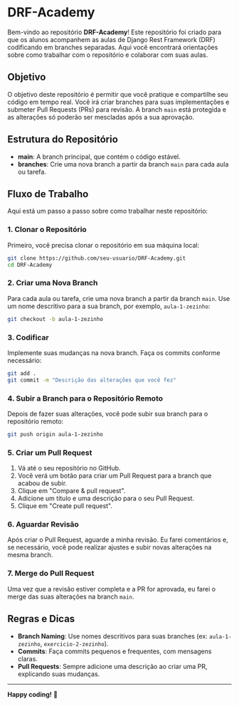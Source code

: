 # DRF-Academy

Bem-vindo ao repositório **DRF-Academy**! Este repositório foi criado para que os alunos acompanhem as aulas de Django Rest Framework (DRF) codificando em branches separadas. Aqui você encontrará orientações sobre como trabalhar com o repositório e colaborar com suas aulas.

## Objetivo

O objetivo deste repositório é permitir que você pratique e compartilhe seu código em tempo real. Você irá criar branches para suas implementações e submeter Pull Requests (PRs) para revisão. A branch `main` está protegida e as alterações só poderão ser mescladas após a sua aprovação.

## Estrutura do Repositório

- **main**: A branch principal, que contém o código estável.
- **branches**: Crie uma nova branch a partir da branch `main` para cada aula ou tarefa.

## Fluxo de Trabalho

Aqui está um passo a passo sobre como trabalhar neste repositório:

### 1. Clonar o Repositório

Primeiro, você precisa clonar o repositório em sua máquina local:

```bash
git clone https://github.com/seu-usuario/DRF-Academy.git
cd DRF-Academy
```

### 2. Criar uma Nova Branch

Para cada aula ou tarefa, crie uma nova branch a partir da branch `main`. Use um nome descritivo para a sua branch, por exemplo, `aula-1-zezinho`:

```bash
git checkout -b aula-1-zezinho
```

### 3. Codificar

Implemente suas mudanças na nova branch. Faça os commits conforme necessário:

```bash
git add .
git commit -m "Descrição das alterações que você fez"
```

### 4. Subir a Branch para o Repositório Remoto

Depois de fazer suas alterações, você pode subir sua branch para o repositório remoto:

```bash
git push origin aula-1-zezinho
```

### 5. Criar um Pull Request

1. Vá até o seu repositório no GitHub.
2. Você verá um botão para criar um Pull Request para a branch que acabou de subir.
3. Clique em "Compare & pull request".
4. Adicione um título e uma descrição para o seu Pull Request.
5. Clique em "Create pull request".

### 6. Aguardar Revisão

Após criar o Pull Request, aguarde a minha revisão. Eu farei comentários e, se necessário, você pode realizar ajustes e subir novas alterações na mesma branch.

### 7. Merge do Pull Request

Uma vez que a revisão estiver completa e a PR for aprovada, eu farei o merge das suas alterações na branch `main`.

## Regras e Dicas

- **Branch Naming**: Use nomes descritivos para suas branches (ex: `aula-1-zezinho`, `exercicio-2-zezinho`).
- **Commits**: Faça commits pequenos e frequentes, com mensagens claras.
- **Pull Requests**: Sempre adicione uma descrição ao criar uma PR, explicando suas mudanças.

---

**Happy coding!** 🚀
